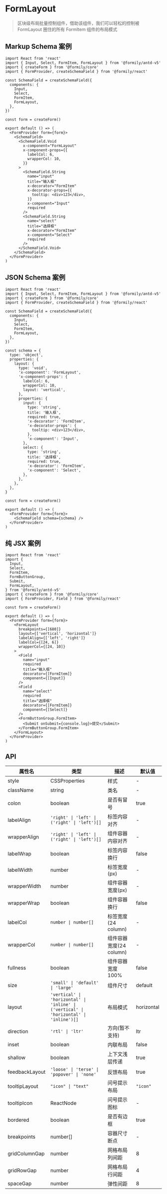 # FormLayout

> 区块级布局批量控制组件，借助该组件，我们可以轻松的控制被 FormLayout 圈住的所有 FormItem 组件的布局模式

## Markup Schema 案例

```tsx
import React from 'react'
import { Input, Select, FormItem, FormLayout } from '@formily/antd-v5'
import { createForm } from '@formily/core'
import { FormProvider, createSchemaField } from '@formily/react'

const SchemaField = createSchemaField({
  components: {
    Input,
    Select,
    FormItem,
    FormLayout,
  },
})

const form = createForm()

export default () => (
  <FormProvider form={form}>
    <SchemaField>
      <SchemaField.Void
        x-component="FormLayout"
        x-component-props={{
          labelCol: 6,
          wrapperCol: 10,
        }}
      >
        <SchemaField.String
          name="input"
          title="输入框"
          x-decorator="FormItem"
          x-decorator-props={{
            tooltip: <div>123</div>,
          }}
          x-component="Input"
          required
        />
        <SchemaField.String
          name="select"
          title="选择框"
          x-decorator="FormItem"
          x-component="Select"
          required
        />
      </SchemaField.Void>
    </SchemaField>
  </FormProvider>
)
```

## JSON Schema 案例

```tsx
import React from 'react'
import { Input, Select, FormItem, FormLayout } from '@formily/antd-v5'
import { createForm } from '@formily/core'
import { FormProvider, createSchemaField } from '@formily/react'

const SchemaField = createSchemaField({
  components: {
    Input,
    Select,
    FormItem,
    FormLayout,
  },
})

const schema = {
  type: 'object',
  properties: {
    layout: {
      type: 'void',
      'x-component': 'FormLayout',
      'x-component-props': {
        labelCol: 6,
        wrapperCol: 10,
        layout: 'vertical',
      },
      properties: {
        input: {
          type: 'string',
          title: '输入框',
          required: true,
          'x-decorator': 'FormItem',
          'x-decorator-props': {
            tooltip: <div>123</div>,
          },
          'x-component': 'Input',
        },
        select: {
          type: 'string',
          title: '选择框',
          required: true,
          'x-decorator': 'FormItem',
          'x-component': 'Select',
        },
      },
    },
  },
}

const form = createForm()

export default () => (
  <FormProvider form={form}>
    <SchemaField schema={schema} />
  </FormProvider>
)
```

## 纯 JSX 案例

```tsx
import React from 'react'
import {
  Input,
  Select,
  FormItem,
  FormButtonGroup,
  Submit,
  FormLayout,
} from '@formily/antd-v5'
import { createForm } from '@formily/core'
import { FormProvider, Field } from '@formily/react'

const form = createForm()

export default () => (
  <FormProvider form={form}>
    <FormLayout
      breakpoints={[680]}
      layout={['vertical', 'horizontal']}
      labelAlign={['left', 'right']}
      labelCol={[24, 6]}
      wrapperCol={[24, 10]}
    >
      <Field
        name="input"
        required
        title="输入框"
        decorator={[FormItem]}
        component={[Input]}
      />
      <Field
        name="select"
        required
        title="选择框"
        decorator={[FormItem]}
        component={[Select]}
      />
      <FormButtonGroup.FormItem>
        <Submit onSubmit={console.log}>提交</Submit>
      </FormButtonGroup.FormItem>
    </FormLayout>
  </FormProvider>
)
```

## API

| 属性名         | 类型                                                                                   | 描述                    | 默认值     |
| -------------- | -------------------------------------------------------------------------------------- | ----------------------- | ---------- |
| style          | CSSProperties                                                                          | 样式                    | -          |
| className      | string                                                                                 | 类名                    | -          |
| colon          | boolean                                                                                | 是否有冒号              | true       |
| labelAlign     | `'right' \| 'left' \| ('right' \| 'left')[]`                                           | 标签内容对齐            | -          |
| wrapperAlign   | `'right' \| 'left' \| ('right' \| 'left')[]`                                           | 组件容器内容对齐        | -          |
| labelWrap      | boolean                                                                                | 标签内容换行            | false      |
| labelWidth     | number                                                                                 | 标签宽度(px)            | -          |
| wrapperWidth   | number                                                                                 | 组件容器宽度(px)        | -          |
| wrapperWrap    | boolean                                                                                | 组件容器换行            | false      |
| labelCol       | `number \| number[]`                                                                   | 标签宽度(24 column)     | -          |
| wrapperCol     | `number \| number[]`                                                                   | 组件容器宽度(24 column) | -          |
| fullness       | boolean                                                                                | 组件容器宽度 100%       | false      |
| size           | `'small' \| 'default' \| 'large'`                                                      | 组件尺寸                | default    |
| layout         | `'vertical' \| 'horizontal' \| 'inline' \| ('vertical' \| 'horizontal' \| 'inline')[]` | 布局模式                | horizontal |
| direction      | `'rtl' \| 'ltr'`                                                                       | 方向(暂不支持)          | ltr        |
| inset          | boolean                                                                                | 内联布局                | false      |
| shallow        | boolean                                                                                | 上下文浅层传递          | true       |
| feedbackLayout | `'loose' \| 'terse' \| 'popover' \| 'none'`                                            | 反馈布局                | true       |
| tooltipLayout  | `"icon" \| "text"`                                                                     | 问号提示布局            | `"icon"`   |
| tooltipIcon    | ReactNode                                                                              | 问号提示图标            | -          |
| bordered       | boolean                                                                                | 是否有边框              | true       |
| breakpoints    | number[]                                                                               | 容器尺寸断点            | -          |
| gridColumnGap  | number                                                                                 | 网格布局列间距          | 8          |
| gridRowGap     | number                                                                                 | 网格布局行间距          | 4          |
| spaceGap       | number                                                                                 | 弹性间距                | 8          |
